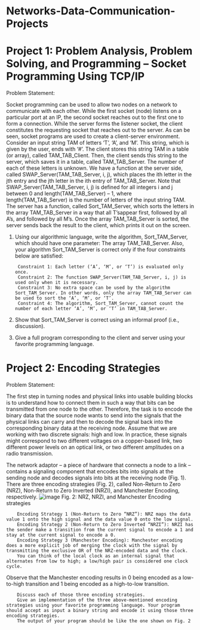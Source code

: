 # Networks-Data-Communication-Projects
# Project 1: Problem Analysis, Problem Solving, and Programming – Socket Programming Using TCP/IP

Problem Statement: 

Socket programming can be used to allow two nodes on a network to communicate with each other.
While the first socket (node) listens on a particular port at an IP, the second socket reaches out to the first one to form a connection.
While the server forms the listener socket, the client constitutes the requesting socket that reaches out to the server.
As can be seen, socket programs are used to create a client-server environment.
Consider an input string TAM of letters ‘T’, ‘A’, and ‘M’. This string, which is given by the user, ends with ‘#’.
The client stores this string TAM in a table (or array), called TAM_TAB_Client.
Then, the client sends this string to the server, which saves it in a table, called TAM_TAB_Server.
The number of each of these letters is unknown. 
We have a function at the server side, called SWAP_Server(TAM_TAB_Server, i, j), which places the ith letter in the jth entry and the jth letter in the ith entry of TAM_TAB_Server.
Note that SWAP_Server(TAM_TAB_Server, i, j) is defined for all integers i and j between 0 and length(TAM_TAB_Server) – 1, where length(TAM_TAB_Server) is the number of letters of the input string TAM.
The server has a function, called Sort_TAM_Server, which sorts the letters in the array TAM_TAB_Server in a way that all T’sappear first, followed by all A’s, and followed by all M’s.
Once the array TAM_TAB_Server is sorted, the server sends back the result to the client, which prints it out on the screen.

1. Using our algorithmic language, write the algorithm, Sort_TAM_Server, which should have one parameter: The array TAM_TAB_Server.
Also, your algorithm Sort_TAM_Server is correct only if the four constraints below are satisfied:

        Constraint 1: Each letter (‘A’, ‘M’, or ‘T’) is evaluated only once.
        Constraint 2: The function SWAP_Server(TAM_TAB_Server, i, j) is used only when it is necessary.
        Constraint 3: No extra space can be used by the algorithm Sort_TAM_Server. In other words, only the array TAM_TAB_Server can be used to sort the ‘A’, ‘M’, or ‘T’.
        Constraint 4: The algorithm, Sort_TAM_Server, cannot count the number of each letter ‘A’, ‘M’, or ‘T’ in TAM_TAB_Server.
2. Show that Sort_TAM_Server is correct using an informal proof (i.e., discussion).
3. Give a full program corresponding to the client and server using your favorite programming
language.

# Project 2: Encoding Strategies

Problem Statement:

The first step in turning nodes and physical links into usable building blocks is to understand how to connect them in such a way that bits can be transmitted from one node to the other.
Therefore, the task is to encode the binary data that the source node wants to send into the signals that the physical links can carry and then to decode the signal back into the corresponding binary data at the receiving node.
Assume that we are working with two discrete signals: high and low.
In practice, these signals might correspond to two different voltages on a copper-based link, two different power levels on an optical link, or two different amplitudes on a radio transmission.

The network adaptor – a piece of hardware that connects a node to a link – contains a signaling component that encodes bits into signals at the sending node and decodes signals into bits at the receiving node (Fig. 1).
There are three encoding strategies (Fig. 2), called Non-Return to Zero (NRZ), Non-Return to Zero Inverted (NRZI), and Manchester Encoding, respectively.
![image](https://github.com/user-attachments/assets/5cb2d525-b8d0-49e6-9df0-faed39849cc4)
Fig. 2: NRZ, NRZI, and Manchester Encoding strategies


        Encoding Strategy 1 (Non-Return to Zero “NRZ”): NRZ maps the data value 1 onto the high signal and the data value 0 onto the low signal.
        Encoding Strategy 2 (Non-Return to Zero Inverted “NRZI”): NRZI has the sender make a transition from the current signal to encode a 1 and stay at the current signal to encode a 0.
        Encoding Strategy 3 (Manchester Encoding): Manchester encoding does a more explicit job of merging the clock with the signal by transmitting the exclusive OR of the NRZ-encoded data and the clock. 
        You can think of the local clock as an internal signal that alternates from low to high; a low/high pair is considered one clock cycle.

Observe that the Manchester encoding results in 0 being encoded as a low-to-high transition and 1 being encoded as a high-to-low transition.

        Discuss each of those three encoding strategies.
        Give an implementation of the three above-mentioned encoding strategies using your favorite programming language. Your program should accept as input a binary string and encode it using those three encoding strategies.
        The output of your program should be like the one shown on Fig. 2
